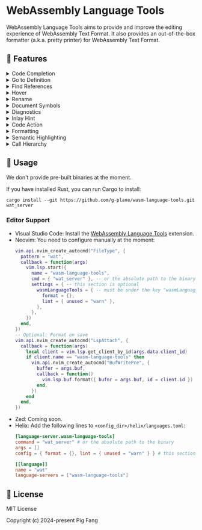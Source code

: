 # WebAssembly Language Tools

WebAssembly Language Tools aims to provide and improve the editing experience of WebAssembly Text Format.
It also provides an out-of-the-box formatter (a.k.a. pretty printer) for WebAssembly Text Format.

## 📌 Features

<details>
  <summary>Code Completion</summary>
  <picture>
    <source media="(prefers-color-scheme: light)" srcset="https://github.com/user-attachments/assets/0185b411-a6cf-4372-9232-39e1c211a414">
    <source media="(prefers-color-scheme: dark)" srcset="https://github.com/user-attachments/assets/c91ced71-1f49-41bc-b153-56230236d5bb">
    <img src="https://github.com/user-attachments/assets/0185b411-a6cf-4372-9232-39e1c211a414">
  </picture>
</details>

<details>
  <summary>Go to Definition</summary>
  <picture>
    <source media="(prefers-color-scheme: light)" srcset="https://github.com/user-attachments/assets/cf803292-f17f-46f2-b091-79468e3ed73f">
    <source media="(prefers-color-scheme: dark)" srcset="https://github.com/user-attachments/assets/7006d7cd-6ebc-46dc-804c-0a7c06defbdc">
    <img src="https://github.com/user-attachments/assets/cf803292-f17f-46f2-b091-79468e3ed73f">
  </picture>
</details>

<details>
  <summary>Find References</summary>
  <picture>
    <source media="(prefers-color-scheme: light)" srcset="https://github.com/user-attachments/assets/f680a504-132d-469a-bd02-17f73ecb83f1">
    <source media="(prefers-color-scheme: dark)" srcset="https://github.com/user-attachments/assets/55b1b3be-4f9c-4870-a02d-826f4f18c2ba">
    <img src="https://github.com/user-attachments/assets/f680a504-132d-469a-bd02-17f73ecb83f1">
  </picture>
</details>

<details>
  <summary>Hover</summary>
  <picture>
    <source media="(prefers-color-scheme: light)" srcset="https://github.com/user-attachments/assets/30e9e84b-58c0-44ab-a249-da10f234d705">
    <source media="(prefers-color-scheme: dark)" srcset="https://github.com/user-attachments/assets/59520e97-8b34-4440-ada8-7f16cf2e1c2d">
    <img src="https://github.com/user-attachments/assets/30e9e84b-58c0-44ab-a249-da10f234d705">
  </picture>
</details>

<details>
  <summary>Rename</summary>
  <picture>
    <source media="(prefers-color-scheme: light)" srcset="https://github.com/user-attachments/assets/fc566c85-e99d-4cc6-93dc-a3e49248e745">
    <source media="(prefers-color-scheme: dark)" srcset="https://github.com/user-attachments/assets/60b65b98-55e4-4cee-9ffd-3531466de2fb">
    <img src="https://github.com/user-attachments/assets/fc566c85-e99d-4cc6-93dc-a3e49248e745">
  </picture>
</details>

<details>
  <summary>Document Symbols</summary>
  <picture>
    <source media="(prefers-color-scheme: light)" srcset="https://github.com/user-attachments/assets/91ab73f6-577e-445e-913f-f16c754b9701">
    <source media="(prefers-color-scheme: dark)" srcset="https://github.com/user-attachments/assets/5447a407-fba2-4e65-ab45-9ef423009999">
    <img src="https://github.com/user-attachments/assets/91ab73f6-577e-445e-913f-f16c754b9701">
  </picture>
</details>

<details>
  <summary>Diagnostics</summary>
  <picture>
    <source media="(prefers-color-scheme: light)" srcset="https://github.com/user-attachments/assets/7f90d054-7a0b-4a59-8239-9927a2cec14f">
    <source media="(prefers-color-scheme: dark)" srcset="https://github.com/user-attachments/assets/c2db6cc7-3c4c-428c-a1ef-4e5464095da8">
    <img src="https://github.com/user-attachments/assets/7f90d054-7a0b-4a59-8239-9927a2cec14f">
  </picture>
</details>

<details>
  <summary>Inlay Hint</summary>
  <picture>
    <source media="(prefers-color-scheme: light)" srcset="https://github.com/user-attachments/assets/e63e0ed1-05ab-42bb-9180-4611f008a198">
    <source media="(prefers-color-scheme: dark)" srcset="https://github.com/user-attachments/assets/234ff428-f0e6-49f9-80e9-97417ea99e24">
    <img src="https://github.com/user-attachments/assets/e63e0ed1-05ab-42bb-9180-4611f008a198">
  </picture>
</details>

<details>
  <summary>Code Action</summary>
  <picture>
    <source media="(prefers-color-scheme: light)" srcset="https://github.com/user-attachments/assets/2048edca-f542-4bdf-b2e8-a57c49559ccc">
    <source media="(prefers-color-scheme: dark)" srcset="https://github.com/user-attachments/assets/73052830-26dd-4434-b6ed-84ec742434c9">
    <img src="https://github.com/user-attachments/assets/2048edca-f542-4bdf-b2e8-a57c49559ccc">
  </picture>
</details>

<details>
  <summary>Formatting</summary>
  <picture>
    <source media="(prefers-color-scheme: light)" srcset="https://github.com/user-attachments/assets/3f164aa7-12ec-4377-a510-cb325a8c0a98">
    <source media="(prefers-color-scheme: dark)" srcset="https://github.com/user-attachments/assets/9f56b529-a390-4db1-9468-73e1875146d2">
    <img src="https://github.com/user-attachments/assets/3f164aa7-12ec-4377-a510-cb325a8c0a98">
  </picture>
</details>

<details>
  <summary>Semantic Highlighting</summary>
  <picture>
    <source media="(prefers-color-scheme: light)" srcset="https://github.com/user-attachments/assets/1d4fa62b-48fb-4d12-a2f7-392c8805dc9f">
    <source media="(prefers-color-scheme: dark)" srcset="https://github.com/user-attachments/assets/06c94113-4698-4b4d-8ca2-e2edc890ff02">
    <img src="https://github.com/user-attachments/assets/1d4fa62b-48fb-4d12-a2f7-392c8805dc9f">
  </picture>
</details>

<details>
  <summary>Call Hierarchy</summary>
  <picture>
    <source media="(prefers-color-scheme: light)" srcset="https://github.com/user-attachments/assets/374db3a2-6b0c-4235-9a8c-c37e196ced53">
    <source media="(prefers-color-scheme: dark)" srcset="https://github.com/user-attachments/assets/8bbb9e85-4750-41a7-958f-f55a2ec4c6ca">
    <img src="https://github.com/user-attachments/assets/374db3a2-6b0c-4235-9a8c-c37e196ced53">
  </picture>
  <picture>
    <source media="(prefers-color-scheme: light)" srcset="https://github.com/user-attachments/assets/97797d14-77fb-4505-b97c-70c6d0c80f81">
    <source media="(prefers-color-scheme: dark)" srcset="https://github.com/user-attachments/assets/c993d747-3744-465f-a520-2ec6a09158c9">
    <img src="https://github.com/user-attachments/assets/97797d14-77fb-4505-b97c-70c6d0c80f81">
  </picture>
</details>

## 🍵 Usage

We don't provide pre-built binaries at the moment.

If you have installed Rust, you can run Cargo to install:

```shell
cargo install --git https://github.com/g-plane/wasm-language-tools.git wat_server
```

### Editor Support

- Visual Studio Code: Install the [WebAssembly Language Tools](https://marketplace.visualstudio.com/items?itemName=gplane.wasm-language-tools) extension.
- Neovim: You need to configure manually at the moment:
  ```lua
  vim.api.nvim_create_autocmd("FileType", {
    pattern = "wat",
    callback = function(args)
      vim.lsp.start({
        name = "wasm-language-tools",
        cmd = { "wat_server" }, -- or the absolute path to the binary
        settings = { -- this section is optional
          wasmLanguageTools = { -- must be under the key "wasmLanguageTools"
            format = {},
            lint = { unused = "warn" },
          },
        },
      })
    end,
  })
  -- Optional: Format on save
  vim.api.nvim_create_autocmd("LspAttach", {
    callback = function(args)
      local client = vim.lsp.get_client_by_id(args.data.client_id)
      if client.name == "wasm-language-tools" then
        vim.api.nvim_create_autocmd("BufWritePre", {
          buffer = args.buf,
          callback = function()
            vim.lsp.buf.format({ bufnr = args.buf, id = client.id })
          end,
        })
      end
    end,
  })
  ```
- Zed: Coming soon.
- Helix: Add the following lines to `<config_dir>/helix/languages.toml`:
  ```toml
  [language-server.wasm-language-tools]
  command = "wat_server" # or the absolute path to the binary
  args = []
  config = { format = {}, lint = { unused = "warn" } } # this section is optional

  [[language]]
  name = "wat"
  language-servers = ["wasm-language-tools"]
  ```

## 📜 License

MIT License

Copyright (c) 2024-present Pig Fang
